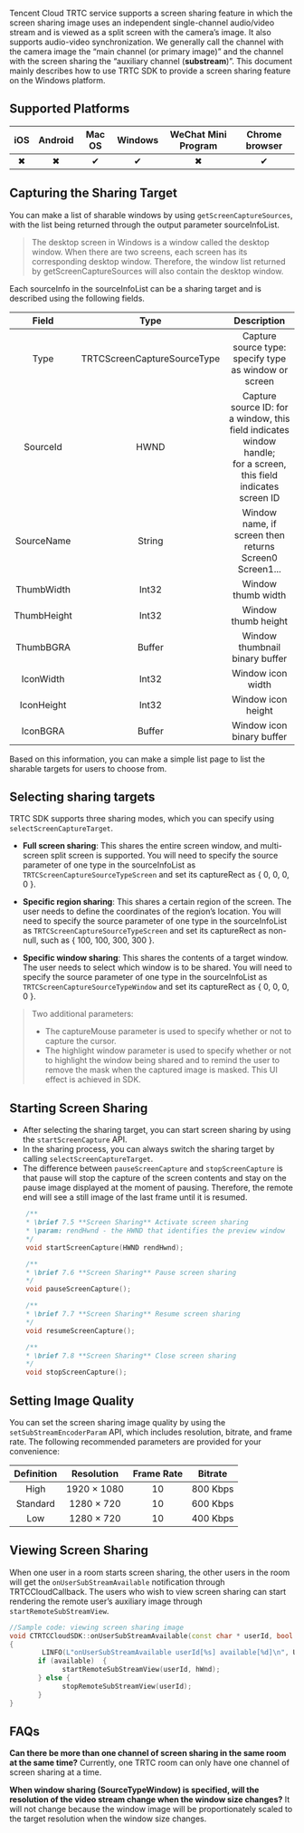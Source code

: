 Tencent Cloud TRTC service supports a screen sharing feature in which the screen sharing image uses an independent single-channel audio/video stream and is viewed as a split screen with the camera’s image. It also supports audio-video synchronization. We generally call the channel with the camera image the “main channel (or primary image)” and the channel with the screen sharing the “auxiliary channel (**substream**)”. This document mainly describes how to use TRTC SDK to provide a screen sharing feature on the Windows platform.

## Supported Platforms

| iOS | Android | Mac OS | Windows | WeChat Mini Program | Chrome browser|
|:-------:|:-------:|:-------:|:-------:|:-------:|:-------:|
|     ✖  |    ✖    |    ✔   |    ✔    |    ✖     |   ✔     |

## Capturing the Sharing Target
You can make a list of sharable windows by using `getScreenCaptureSources`, with the list being returned through the output parameter sourceInfoList.
> The desktop screen in Windows is a window called the desktop window. When there are two screens, each screen has its corresponding desktop window. Therefore, the window list returned by getScreenCaptureSources will also contain the desktop window.

Each sourceInfo in the sourceInfoList can be a sharing target and is described using the following fields.

| Field | Type | Description|
|:-------:|:--------:| :---------------:|
| Type |TRTCScreenCaptureSourceType| Capture source type: specify type as window or screen|
| SourceId | HWND| Capture source ID: for a window, this field indicates window handle;<br>for a screen, this field indicates screen ID |
| SourceName| String | Window name, if screen then returns Screen0 Screen1... |
| ThumbWidth| Int32 | Window thumb width | 
| ThumbHeight| Int32 | Window thumb height |
| ThumbBGRA| Buffer | Window thumbnail binary buffer |
| IconWidth | Int32 | Window icon width |
| IconHeight| Int32 | Window icon height |
| IconBGRA | Buffer | Window icon binary buffer |

Based on this information, you can make a simple list page to list the sharable targets for users to choose from.

## Selecting sharing targets
TRTC SDK supports three sharing modes, which you can specify using `selectScreenCaptureTarget`.

- **Full screen sharing**:
This shares the entire screen window, and multi-screen split screen is supported. You will need to specify the source parameter of one type in the sourceInfoList as `TRTCScreenCaptureSourceTypeScreen` and set its captureRect as { 0, 0, 0, 0 }.

- **Specific region sharing**:
This shares a certain region of the screen. The user needs to define the coordinates of the region’s location. You will need to specify the source parameter of one type in the sourceInfoList as `TRTCScreenCaptureSourceTypeScreen` and set its captureRect as non-null, such as { 100, 100, 300, 300 }.

- **Specific window sharing**:
This shares the contents of a target window. The user needs to select which window is to be shared. You will need to specify the source parameter of one type in the sourceInfoList as `TRTCScreenCaptureSourceTypeWindow` and set its captureRect as { 0, 0, 0, 0 }.


> Two additional parameters:
> - The captureMouse parameter is used to specify whether or not to capture the cursor.
> - The highlight window parameter is used to specify whether or not to highlight the window being shared and to remind the user to remove the mask when the captured image is masked. This UI effect is achieved in SDK.


## Starting Screen Sharing

 - After selecting the sharing target, you can start screen sharing by using the `startScreenCapture` API.
 - In the sharing process, you can always switch the sharing target by calling `selectScreenCaptureTarget`.
 - The difference between `pauseScreenCapture` and `stopScreenCapture` is that pause will stop the capture of the screen contents and stay on the pause image displayed at the moment of pausing. Therefore, the remote end will see a still image of the last frame until it is resumed.
 
```C++
    /**
    * \brief 7.5 **Screen Sharing** Activate screen sharing
    * \param: rendHwnd - the HWND that identifies the preview window
    */
    void startScreenCapture(HWND rendHwnd);

    /**
    * \brief 7.6 **Screen Sharing** Pause screen sharing
    */
    void pauseScreenCapture();

    /**
    * \brief 7.7 **Screen Sharing** Resume screen sharing
    */
    void resumeScreenCapture();

    /**
    * \brief 7.8 **Screen Sharing** Close screen sharing
    */
    void stopScreenCapture();
```

## Setting Image Quality
You can set the screen sharing image quality by using the `setSubStreamEncoderParam` API, which includes resolution, bitrate, and frame rate. The following recommended parameters are provided for your convenience:

| Definition | Resolution | Frame Rate | Bitrate | 
|:-------------:|:---------:|:---------:| :---------: | 
| High | 1920 × 1080 | 10 | 800 Kbps |
| Standard | 1280 × 720 | 10 | 600 Kbps |
| Low | 1280 × 720 | 10 | 400 Kbps |

## Viewing Screen Sharing
When one user in a room starts screen sharing, the other users in the room will get the `onUserSubStreamAvailable` notification through TRTCCloudCallback.
The users who wish to view screen sharing can start rendering the remote user’s auxiliary image through `startRemoteSubStreamView`.

```C++
//Sample code: viewing screen sharing image
void CTRTCCloudSDK::onUserSubStreamAvailable(const char * userId, bool available)
{
	    LINFO(L"onUserSubStreamAvailable userId[%s] available[%d]\n", UTF82Wide(userId).c_str(), available);
	   if (available)  {
	         startRemoteSubStreamView(userId, hWnd);
	   } else {
	         stopRemoteSubStreamView(userId);
	   }
}
```

## FAQs
 **Can there be more than one channel of screen sharing in the same room at the same time?**
Currently, one TRTC room can only have one channel of screen sharing at a time.

 **When window sharing (SourceTypeWindow) is specified, will the resolution of the video stream change when the window size changes?**
It will not change because the window image will be proportionately scaled to the target resolution when the window size changes.




